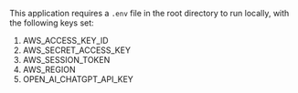This application requires a `.env` file in the root directory to run locally, with the following keys set:
1. AWS_ACCESS_KEY_ID
2. AWS_SECRET_ACCESS_KEY
3. AWS_SESSION_TOKEN
4. AWS_REGION
5. OPEN_AI_CHATGPT_API_KEY
